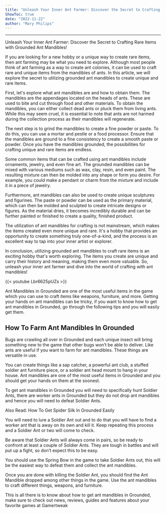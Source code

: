 ```yaml
---
title: "Unleash Your Inner Ant Farmer: Discover the Secret to Crafting Rare Items with Grounded Ant Mandibles!"
ShowToc: true 
date: "2022-11-22"
author: "Mary Philips"
---
```

*****
Unleash Your Inner Ant Farmer: Discover the Secret to Crafting Rare Items with Grounded Ant Mandibles!

If you are looking for a new hobby or a unique way to create rare items, then ant farming may be what you need to explore. Although most people think of ant farming as a way to create ant colonies, it can be used to craft rare and unique items from the mandibles of ants. In this article, we will explore the secret to utilizing grounded ant mandibles to create unique and rare items.

First, let's explore what ant mandibles are and how to obtain them. The mandibles are the appendages located on the heads of ants. These are used to bite and cut through food and other materials. To obtain the mandibles, you can either collect dead ants or pluck them from living ants. While this may seem cruel, it is essential to note that ants are not harmed during the collection process as their mandibles will regenerate.

The next step is to grind the mandibles to create a fine powder or paste. To do this, you can use a mortar and pestle or a food processor. Ensure that the mandibles are ground to a fine consistency to create a smooth paste or powder. Once you have the mandibles grounded, the possibilities for crafting unique and rare items are endless.

Some common items that can be crafted using ant mandibles include ornaments, jewelry, and even fine art. The grounded mandibles can be mixed with various mediums such as wax, clay, resin, and even paint. The resulting mixture can then be molded into any shape or form you desire. For example, you could make a pendant or charm from the mixture and include it in a piece of jewelry.

Furthermore, ant mandibles can also be used to create unique sculptures and figurines. The paste or powder can be used as the primary material, which can then be molded and sculpted to create intricate designs or figures. As the material dries, it becomes incredibly durable and can be further painted or finished to create a quality, finished product.

The utilization of ant mandibles for crafting is not mainstream, which makes the items created even more unique and rare. It's a hobby that provides an opportunity to create something truly one-of-a-kind, and the process is an excellent way to tap into your inner artist or explorer.

In conclusion, utilizing grounded ant mandibles to craft rare items is an exciting hobby that's worth exploring. The items you create are unique and carry their history and meaning, making them even more valuable. So, unleash your inner ant farmer and dive into the world of crafting with ant mandibles!

{{< youtube Lbr6625pUZs >}} 



Ant Mandibles in Grounded are one of the most useful items in the game which you can use to craft items like weapons, furniture, and more. Getting your hands on ant mandibles can be tricky, if you want to know how to get ant mandibles in Grounded, go through the following tips and you will easily get them.
 
## How To Farm Ant Mandibles In Grounded
 
Bugs are crawling all over in Grounded and each unique insect will bring something new to the game that other bugs won’t be able to deliver. Like ants are useful if you want to farm for ant mandibles. These things are versatile in use.
 
You can create things like a sap catcher, a powerful ant club, a stuffed soldier ant furniture piece, or a soldier ant head mount to hang in your house. Ant mandibles are one of the most useful items in Grounded and you should get your hands on them at the soonest.
 
To get ant mandibles in Grounded you will need to specifically hunt Soldier Ants, there are worker ants in Grounded but they do not drop ant mandibles and hence you will need to defeat Soldier Ants.
 
Also Read: How To Get Spider Silk In Grounded Easily
 
You will need to lure a Soldier Ant out and to do that you will have to find a worker ant that is away on its own and kill it. Keep repeating this process and a Soldier Ant or two will come to check.
 
Be aware that Soldier Ants will always come in pairs, so be ready to confront at least a couple of Soldier Ants. They are tough in battles and will put up a fight, so don’t expect this to be easy.
 
You should use the Spring Bow in the game to take Soldier Ants out, this will be the easiest way to defeat them and collect the ant mandibles.
 
Once you are done with killing the Soldier Ant, you should find the Ant Mandible dropped among other things in the game. Use the ant mandibles to craft different things, weapons, and furniture.
 
This is all there is to know about how to get ant mandibles in Grounded, make sure to check out news, reviews, guides and features about your favorite games at Gamertweak




